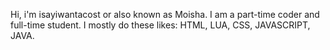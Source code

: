 Hi, i'm isayiwantacost or also known as Moisha.
I am a part-time coder and full-time student. I mostly do these likes: HTML, LUA, CSS, JAVASCRIPT, JAVA.
